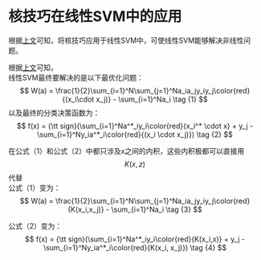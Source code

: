 # 核技巧在线性SVM中的应用

根据[上文](https://windmising.gitbook.io/lihang-tongjixuexifangfa/11)可知，将核技巧应用于线性SVM中，可使线性SVM能够解决非线性问题。  

根据[上文](https://windmising.gitbook.io/lihang-tongjixuexifangfa/7/8)可知，  
线性SVM最终要解决的是以下最优化问题：
$$
W(a) = \frac{1}{2}\sum_{i=1}^N\sum_{j=1}^Na_ia_jy_iy_j\color{red}{(x_i\cdot x_j)} - \sum_{i=1}^Na_i \tag {1}
$$
以及最终的分类决策函数为：  
$$
f(x) = {\tt sign}(\sum_{i=1}^Na^*_iy_i\color{red}{x_i^* \cdot x} + y_j - \sum_{i=1}^Ny_ia^*_i\color{red}{(x_i \cdot x_j)}) \tag {2}
$$

在公式（1）和公式（2）中都只涉及x之间的内积，这些内积极都可以直接用$$K(x,z)$$代替   
公式（1）变为：  
$$
W(a) = \frac{1}{2}\sum_{i=1}^N\sum_{j=1}^Na_ia_jy_iy_j\color{red}{K(x_i,x_j)} - \sum_{i=1}^Na_i \tag {3}
$$

公式（2）变为：  
$$
f(x) = {\tt sign}(\sum_{i=1}^Na^*_iy_i\color{red}{K(x_i,x)} + y_j - \sum_{i=1}^Ny_ia^*_i\color{red}{K(x_i, x_j)}) \tag {4}
$$